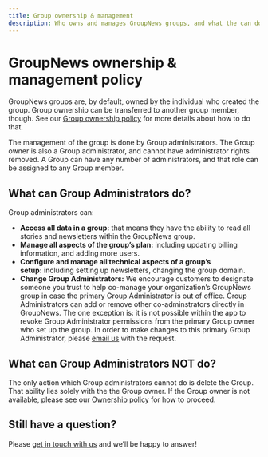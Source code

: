 ```yaml
---
title: Group ownership & management
description: Who owns and manages GroupNews groups, and what the can do.
---
```


# GroupNews ownership & management policy

GroupNews groups are, by default, owned by the individual who created the group. Group ownership can be transferred to another group member, though. See our [Group ownership policy](/about/policies/ownership) for more details about how to do that.

The management of the group is done by Group administrators. The Group owner is also a Group administrator, and cannot have administrator rights removed. A Group can have any number of administrators, and that role can be assigned to any Group member.

## What can Group Administrators do?

Group administrators can:

- **Access all data in a group:** that means they have the ability to read all stories and newsletters within the GroupNews group.
- **Manage all aspects of the group’s plan:** including updating billing information, and adding more users.
- **Configure and manage all technical aspects of a group’s setup:** including setting up newsletters, changing the group domain.
- **Change Group Administrators:** We encourage customers to designate someone you trust to help co-manage your organization’s GroupNews group in case the primary Group Administrator is out of office. Group Administrators can add or remove other co-adminstrators directly in GroupNews. The one exception is: it is not possible within the app to revoke Group Administrator permissions from the primary Group owner who set up the group. In order to make changes to this primary Group Administrator, please [email us](/support) with the request.

## What can Group Administrators NOT do?

The only action which Group administrators cannot do is delete the Group. That ability lies solely with the the Group owner. If the Group owner is not available, please see our [Ownership policy](/about/policies/ownership) for how to proceed.

## Still have a question?

Please [get in touch with us](/support) and we’ll be happy to answer!
